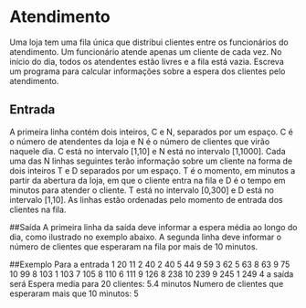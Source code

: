 # Atendimento
Uma loja tem uma fila única que distribui clientes entre os funcionários do atendimento. Um funcionário atende apenas um cliente de cada vez. No início do dia, todos os atendentes estão livres e a fila está vazia. Escreva um programa para calcular informações sobre a espera dos clientes pelo atendimento.

## Entrada
A primeira linha contém dois inteiros, C e N, separados por um espaço. C é o número de atendentes da loja e N é o número de clientes que virão naquele dia. C está no intervalo [1,10] e N está no intervalo [1,1000]. Cada uma das N linhas seguintes terão informação sobre um cliente na forma de dois inteiros T e D separados por um espaço. T é o momento, em minutos a partir da abertura da loja, em que o cliente entra na fila e D é o tempo em minutos para atender o cliente. T está no intervalo [0,300] e D está no intervalo [1,10]. As linhas estão ordenadas pelo momento de entrada dos clientes na fila.

##Saída
A primeira linha da saída deve informar a espera média ao longo do dia, como ilustrado no exemplo abaixo. A segunda linha deve informar o número de clientes que esperaram na fila por mais de 10 minutos.

##Exemplo
Para a entrada
1 20
11 2
40 2
40 5
44 9
59 3
62 5
63 8
63 9
75 10
99 8
103 1
103 7
105 8
110 6
111 9
126 8
238 10
239 9
245 1
249 4
a saída será
Espera media para 20 clientes: 5.4 minutos
Numero de clientes que esperaram mais que 10 minutos: 5